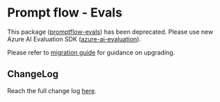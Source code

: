 # Prompt flow - Evals

This package ([promptflow-evals](https://pypi.org/project/promptflow-evals/)) has been deprecated. Please use new Azure AI Evaluation SDK ([azure-ai-evaluation](https://pypi.org/project/azure-ai-evaluation/)).

Please refer to [migration guide](https://github.com/Azure/azure-sdk-for-python/tree/main/sdk/evaluation/azure-ai-evaluation/migration_guide.md) for guidance on upgrading.

## ChangeLog

Reach the full change log [here](https://github.com/microsoft/promptflow/blob/main/src/promptflow-evals/CHANGELOG.md#release-history).
